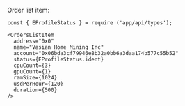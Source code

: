 Order list item:

    const { EProfileStatus } = require ('app/api/types');

    <OrdersListItem
      address="0x0"
      name="Vasian Home Mining Inc"
      account="0x06bda3cf79946e8b32a0bb6a3daa174b577c55b52"
      status={EProfileStatus.ident}
      cpuCount={3}
      gpuCount={1}
      ramSize={1024}
      usdPerHour={120}
      duration={500}
    />

